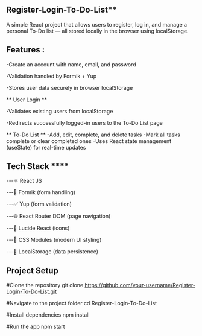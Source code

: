 
## Register-Login-To-Do-List**

 A simple React project that allows users to register, log in, and manage a personal To-Do list — all stored locally in the browser using localStorage.

## Features :

-Create an account with name, email, and password

-Validation handled by Formik + Yup

-Stores user data securely in browser localStorage

** User Login **

-Validates existing users from localStorage

-Redirects successfully logged-in users to the To-Do List page

** To-Do List **
-Add, edit, complete, and delete tasks
-Mark all tasks complete or clear completed ones
-Uses React state management (useState) for real-time updates

##  Tech Stack ****

  ---⚛️ React JS
  
  ---🧩 Formik (form handling)
  
  ---✅ Yup (form validation)
  
  ---🌐 React Router DOM (page navigation)
  
  ---🎨 Lucide React (icons)
  
  ---💅 CSS Modules (modern UI styling)
  
  ---💾 LocalStorage (data persistence)

## Project Setup

#Clone the repository
git clone https://github.com/your-username/Register-Login-To-Do-List.git

#Navigate to the project folder
cd Register-Login-To-Do-List

 #Install dependencies
npm install

 #Run the app
npm start


 

